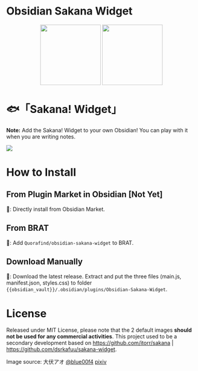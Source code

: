 # Obsidian Sakana Widget

<p align="center">
<img src="https://raw.githubusercontent.com/dsrkafuu/sakana-widget/main/src/characters/chisato.png" height="160px">
<img src="https://raw.githubusercontent.com/dsrkafuu/sakana-widget/main/src/characters/takina.png" height="160px">
</p>

# 🐟「Sakana! Widget」

**Note:** Add the Sakana! Widget to your own Obsidian! You can play with it when you are writing notes.

![](https://raw.githubusercontent.com/Quorafind/obsidian-sakana-widget/master/media/sakanaGif.gif)

# How to Install

## From Plugin Market in Obsidian [Not Yet]

💜: Directly install from Obsidian Market.

## From BRAT

🚗: Add `Quorafind/obsidian-sakana-widget` to BRAT.

## Download Manually

🚚: Download the latest release. Extract and put the three files (main.js, manifest.json, styles.css) to folder `{{obsidian_vault}}/.obsidian/plugins/Obsidian-Sakana-Widget`.

# License

Released under MIT License, please note that the 2 default images **should not be used for any commercial activities**. This project used to be a secondary development based on https://github.com/itorr/sakana | https://github.com/dsrkafuu/sakana-widget.

Image source: 大伏アオ [@blue00f4](https://twitter.com/blue00f4) [pixiv](https://pixiv.me/aoiroblue1340)
